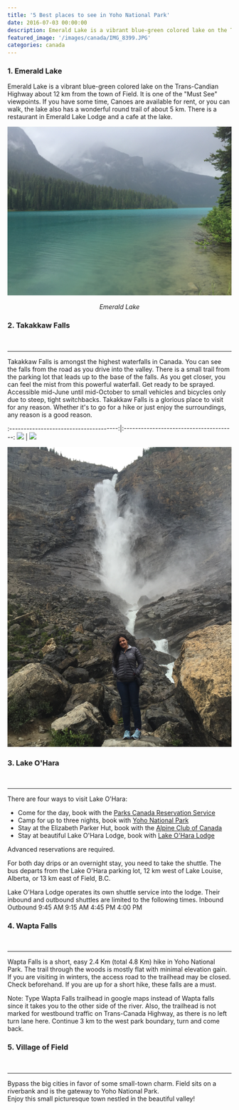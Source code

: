 ```yaml
---
title: '5 Best places to see in Yoho National Park'
date: 2016-07-03 00:00:00
description: Emerald Lake is a vibrant blue-green colored lake on the Trans-Candian Highway about 12 km from the town of Field. It is one of the "Must See" viewpoints. If you have some time, Canoes are available for rent, or you can walk, the lake also has a wonderful round trail of about 5 km. There is a restaurant in Emerald Lake Lodge and a cafe at the lake.
featured_image: '/images/canada/IMG_8399.JPG'
categories: canada
---
```


### 1.  Emerald Lake
Emerald Lake is a vibrant blue-green colored lake on the Trans-Candian Highway about 12 km from the town of Field. It is one of the "Must See" viewpoints. If you have some time, Canoes are available for rent, or you can walk, the lake also has a wonderful round trail of about 5 km. There is a restaurant in Emerald Lake Lodge and a cafe at the lake.

![](/images/canada/IMG_8399.JPG)
*<center class="image-caption">Emerald Lake</center>*

### 2. Takakkaw Falls
<br>
<hr>
Takakkaw Falls is amongst the highest waterfalls in Canada. You can see the falls from the road as you drive into the valley. There is a small trail from the parking lot that leads up to the base of the falls. As you get closer, you can feel the mist from this powerful waterfall. Get ready to be sprayed. Accessible mid-June until mid-October to small vehicles and bicycles only due to steep, tight switchbacks.
Takakkaw Falls is a glorious place to visit for any reason. Whether it's to go for a hike or just enjoy the surroundings, any reason is a good reason.

:--------------------------------------:|:---------------------------------------:
![](/images/canada/f2231104.jpg)        |  ![](/images/canada/f2374464.jpg)


![](/images/canada/IMG_8412.JPG)

### 3. Lake O'Hara
<br>
<hr>
There are four ways to visit Lake O'Hara:

* Come for the day, book with the [Parks Canada Reservation Service](https://reservation.pc.gc.ca/Yoho-LakeO'Hara?_ga=2.102552001.1936047777.1560293045-1963446773.1560293045&gccf=true)
* Camp for up to three nights, book with [Yoho National Park](https://www.pc.gc.ca/en/pn-np/bc/yoho/activ/randonnee-hike/ohara/reserve-camp)
* Stay at the Elizabeth Parker Hut, book with the [Alpine Club of Canada](https://www.alpineclubofcanada.ca/web/ACCMember/Huts/Elizabeth_Parker_Hut.aspx)
* Stay at beautiful Lake O'Hara Lodge, book with [Lake O'Hara Lodge](https://www.lakeohara.com/)

Advanced reservations are required.

For both day drips or an overnight stay, you need to take the shuttle. The bus departs from the Lake O'Hara parking lot, 12 km west of Lake Louise, Alberta, or 13 km east of Field, B.C.

Lake O'Hara Lodge operates its own shuttle service into the lodge. Their inbound and outbound shuttles are limited to the following times.
Inbound    Outbound
9:45 AM    9:15 AM
4:45 PM    4:00 PM

### 4. Wapta Falls
<br>
<hr>
Wapta Falls is a short, easy 2.4 Km (total 4.8 Km) hike in Yoho National Park. The trail through the woods is mostly flat with minimal elevation gain. If you are visiting in winters, the access road to the trailhead may be closed. Check beforehand.
If you are up for a short hike, these falls are a must.

Note: Type Wapta Falls trailhead in google maps instead of Wapta falls since it takes you to the other side of the river.
Also, the trailhead is not marked for westbound traffic on Trans-Canada Highway, as there is no left turn lane here. Continue 3 km to the west park boundary, turn and come back.

### 5. Village of Field
<br>
<hr>
Bypass the big cities in favor of some small-town charm.
Field sits on a riverbank and is the gateway to Yoho National Park.<br>
Enjoy this small picturesque town nestled in the beautiful valley!